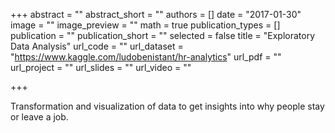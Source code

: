 +++
abstract = ""
abstract_short = ""
authors = []
date = "2017-01-30"
image = ""
image_preview = ""
math = true
publication_types = []
publication = ""
publication_short = ""
selected = false
title = "Exploratory Data Analysis"
url_code = ""
url_dataset = "https://www.kaggle.com/ludobenistant/hr-analytics"
url_pdf = ""
url_project = ""
url_slides = ""
url_video = ""

+++

Transformation and visualization of data to get insights into why people stay or leave a job.